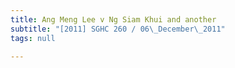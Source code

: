 ```yaml
---
title: Ang Meng Lee v Ng Siam Khui and another
subtitle: "[2011] SGHC 260 / 06\_December\_2011"
tags: null

---
```


